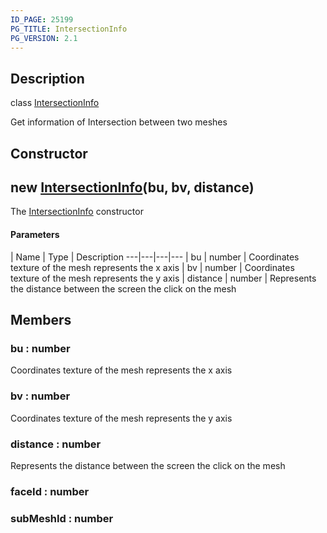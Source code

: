 ```yaml
---
ID_PAGE: 25199
PG_TITLE: IntersectionInfo
PG_VERSION: 2.1
---
```

## Description

class [IntersectionInfo](/classes/3.0/IntersectionInfo)

Get information of Intersection between two meshes

## Constructor

## new [IntersectionInfo](/classes/3.0/IntersectionInfo)(bu, bv, distance)

The [IntersectionInfo](/classes/3.0/IntersectionInfo) constructor

#### Parameters
 | Name | Type | Description
---|---|---|---
 | bu | number |      Coordinates texture of the mesh represents the x axis
 | bv | number |      Coordinates texture of the mesh represents the y axis
 | distance | number |      Represents the distance between the screen the click on the mesh
## Members

### bu : number

Coordinates texture of the mesh represents the x axis

### bv : number

Coordinates texture of the mesh represents the y axis

### distance : number

Represents the distance between the screen the click on the mesh

### faceId : number



### subMeshId : number



